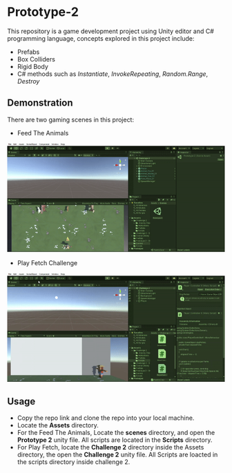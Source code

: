 # Prototype-2

This repository is a game development project using Unity editor and C# programming language, concepts explored in this project include:

- Prefabs
- Box Colliders
- Rigid Body
- C# methods such as _Instantiate_, _InvokeRepeating_, _Random.Range_, _Destroy_  

## Demonstration

There are two gaming scenes in this project:

- Feed The Animals

![Feed The Animals Demonstration](./game_play_vid_descriptions/feed_the_animals_game_play.gif "Feed The Animals Demonstration")

- Play Fetch Challenge

![Play Fetch Demonstration](./game_play_vid_descriptions/play_fetch_game_play.gif "Play Fetch Demonstration")

## Usage

- Copy the repo link and clone the repo into your local machine.
- Locate the __Assets__ directory.
- For the Feed The Animals, Locate the __scenes__ directory, and open the __Prototype 2__ unity file. All scripts are located in the __Scripts__ directory.
- For Play Fetch, locate the __Challenge 2__ directory inside the Assets directory, the open the __Challenge 2__ unity file. All Scripts are loacted in the scripts directory inside challenge 2.
